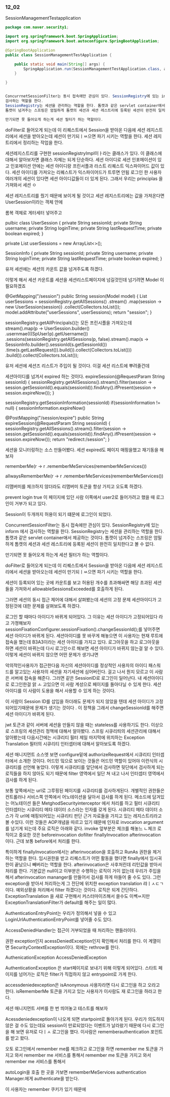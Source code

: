 ### 12_02

SessionManagementTestapplication 
```java
package com.naver.security1;

import org.springframework.boot.SpringApplication;
import org.springframework.boot.autoconfigure.SpringBootApplication;

@SpringBootApplication
public class SessionManagementTestApplication {

    public static void main(String[] args) {
        SpringApplication.run(SessionManagementTestApplication.class, args);
    }

}
```

```java

ConcurrnetSessionFilter는 동시 접속에만 관심이 있다. SessionRegistry에 있는 inform 에서 
검사하는 역할을 한다. 
SessionRegistry는 세션을 관리하는 역할을 한다. 톰캣과 같은 servlet container애서 제공하는 것이다. 
톰캣이 넘겨주는 스프링은 엄밀하게 톰캣의 세션과 세션 레스트리에 등록된 세션이 완전히 일치한다고 볼 수 없다. 

만기되면 못 들어오게 하는게 세션 필터가 하는 역할이다. 

```

doFilter로 들어오게 되는데 이 리퀘스트에서 Session을 받아온 다음에 세션 레지스트리에서 세션을 받아오는데 
세션이 만기되ㅣㅆ으면 파기 시키는 역할을 한다. 
세션 레지트리에서 정리하는 작업을 한다. 

세션레지스트리를 구현한 sessionRegistryImpl이ㅏ라는 클래스가 있다. 
이 클래스에 대해서 알아보자면 클래스 자체는 되게 단순하다. 세션 아이디로 세션 인포메이션이 있고 
인포메이션 안에는 세션 아이디랑 프린서플과 라스트 리퀘스트 익스파이어드 값이 있다. 
세션 아이디를 가져오는 리퀘스트가 익스파이어드가 트루면 안됨
로그인 한 사용자 여러개의 세션이 있다면 세션 아이디값들이 더 있게 된다. 그래서 우리는 principlas
을가져와서 세션 ㅇ

세션 레지스트리를 줬기 때문에 보이게 될 것이고 
세션 레지스트리에는 값을 가져온다면 UserSession이라는 객체 안에 

롬복 객체로 게터세터 넣어주고 

pulbic class UserSession {
    private String sessionId;
    private String username;
    private String loginTime;
    private String lastRequestTime;
    private boolean expired;
}

private List<UserSession> userSessions = new ArrayList<>();

SessionInfo {
private String sessionId;
private String username;
private String loginTime;
private String lastRequestTime;
private boolean expired;
}

유저 세션에는 세션의 카운트 값을 넘겨주도록 하겠다. 

이렇게 해서 세션 카운트를 세션을 세션리스트페이지에 넘길것인데 
넘기려면 Model 이 필요하겠죠

@GetMapping("/session")
public String session(Model model) {
    List<UserSession> userSessions = sessionRegistry.getAllSessions()
            .stream()
            .map(session -> new UserSession(session))
            .collect(Collectors.toList());
    model.addAttribute("userSessions", userSessions);
    return "session";
}

sessionRegistry.getAllPrincipals()는 모든 프린시플을 가져오는데
stream().map(p -> UserSession.builder()
.usernmae(((SpUser)p).getUsername())
.sessions(sessionRegistry.getAllSessions(p, false).stream().map(s -> SessionInfo.builder().sessionId(s.getSessionId())
.time(s.getLastRequest()).build()).collect(Collectors.toList()))
.build()).collect(Collectors.toList());

유저 세션에 세션즈 리스트가 주입이 될 것이다. 
이걸 세션 리스트에 뿌려줄건데 

세션아이디를 넘겨서 expired 하는 것이다.
expireSession(@RequestParam String sessionId) {
    sessionRegistry.getAllSessions().stream().filter(session -> session.getSessionId().equals(sessionId)).findAny().ifPresent(session -> session.expireNow());
}

sessionRegistry.getSessionInformation(sessionId)
if(sessionInformation != null) {
    sessionInformation.expireNow()

@PostMapping("/session/expire")
public String expireSession(@RequestParam String sessionId) {
    sessionRegistry.getAllSessions().stream().filter(session -> session.getSessionId().equals(sessionId)).findAny().ifPresent(session -> session.expireNow());
    return "redirect:/session";
}

세션을 모니터링하는 소스 만들어봤다. 
세션 expired도 페이지 매핑을했고 
재기동을 해보자 

rememberMe(r -> r
.rememberMeServices(rememberMeServices())

allwaysRememberMe(r -> r
.rememberMeServices(rememberMeServices())

리맴버미를 체크하지 않더라도 리맴버미 토큰을 항상 가지고 오도록 하겠다. 

prevent login true  이 페이지에 있던 사람
이쪽에서 user2로 들어가려고 했을 때 로그인이 거부가 되고 있다. 

Session이 두개까지 허용이 되기 떄문에 로그인이 되었다.

ConcurrentSessionFilter는 동시 접속에만 관심이 있다. SessionRegistry에 있는 inform 에서
검사하는 역할을 한다. SessionRegistry는 세션을 관리하는 역할을 한다. 톰캣과 같은 servlet container애서 제공하는 것이다.
톰캣이 넘겨주는 스프링은 엄밀하게 톰캣의 세션과 세션 레스트리에 등록된 세션이 완전히 일치한다고 볼 수 없다.

만기되면 못 들어오게 하는게 세션 필터가 하는 역할이다.

doFilter로 들어오게 되는데 이 리퀘스트에서 Session을 받아온 다음에 세션 레지스트리에서 세션을 받아오는데
세션이 만기되ㅣㅆ으면 파기 시키는 역할을 한다.

세션이 등록되어 있는 곳에 카운트를 보고 허용된 개수를 초과해싸면 
해당 초과된 세션들을 가져와서 allowableSessionsExceeded를 호출하게 된다.

그러면 세션의 동시 접근 제어에 대해서 살펴봤는데 세션의 고정 문제 세션아이디가 고정된것에 대한 문제를 
살펴보도록 하겠다. 

로그인 할 때마다 아이디가 바뀌게 되어있다. 그 이유는 세션 아이디가 고정되어있다 라고 가졍해보자 
sessionFixationConfigurer.sessionFixation().changeSessionId();를 넣어주면
세션 아이디가 바뀌게 된다.
세션아이디를 못 바꾸게 해놓으면 
이 사용자는 현재 루트에 접속을 했는데 B3A3이라는 세션 아이디를 가지고 있다.
로그아웃을 하고 로그아웃을 하면 세션이 바뀌는데 다시 로그인ㅇ르 해보면 
세션 아이디가 바뀌지 않는걸 알 수 있다. 이렇게 세션이 바뀌지 않으면 어떤 문제가 생기냐면 

악의적인사용자가 접근한다음 자신의 세션아이디를 정상적인 사용자의 아이디 패스워드를 알고있는 사용자의 
세션을 자기세션에 심어버린다. 
긜고 나서 뭔지 모르고 이 사람은 서버에 접속을 해준다. 
그러면 같은 SessionID로 로그인이 일어난다. 내 세션아이디로 로그인한걸 앍 ㅗ 고있으면 
이 사람 계성으로 페이지를 돌아다닐 수 있게 한다. 
세션아이디를 이 사람이 도용을 해서 사용할 수 있게 하는 것이다. 

이 사람이 Session ID를 삽입을 하더래도 문제가 되지 않았을 텐데 세션 아이디가 고정되어있기때문에 문제가 
생기는 것이다 .
이 정책을 그래서 changeSessionId를 해주면 세션 아이디가 바뀌게 된다.

jwt 토큰과 같이 서버에 세션을 만들지 않을 때는 stateless를 사용하기도 한다. 이상으로 스프링의
세션관리 정책에 대해서 알아봤다. 
스프링 시큐리틔의 세션관리에 대해서 알아봤는데 다음시간에는 시큐리티 필터 제일 마지막에 위치하는 
Exception Translation 필터의 시큐리티 인터셉터에 대해서 알아보도록 하겠다. 

세션 매니지먼트 소스엣 보면 configure밑에 authorizeRequest에서 
시큐리티 인터셉터에서 소개한 것이다. 어드민 밐으로 보이는 것들은 어드민 역할이 있어야 이런식의 
시큐리티를 선언해 놓았다. 
이렇게 시큐리티를 앞단에서 검사하면 뒷단에서 검사하게 되는 로직들을 하지 않아도 되기 때문에 
filter 영역에서 일단 쳐 내고 나서 인터셉터 영역에서 검사를 하게 된다.

보통 앞쪽에서는 url로 그루핑된 페이지를 시큐리티를 검사하게된다. 개별적인 권한들은 
컨트롤러나 서비스쪽 안쪽에서 어노테이션을 달아서 검사를 하게 된다. 메소드에 담겨있는 어노테이션 들은 
MetghodSecurityinterceptor 에서 처리를 하고 필터 시큐리티 인터셉터는 시큐리티 메타 
데이터 소스라는 인자를 갖게 된다. 
시큐리티 메타 데이터 소스가 각 url에 매핑되어있는 시큐리티 판단 근거 자료들을 가지고 있는
레지스트리라고 볼 수있다. 
이런 것들은 AOP개념을 따르고 있기 떄문에 인자로 invocation argument를 넘기게 되는데 
주요 로직은 아래와 같다. invoke 앞부분은 체크를 해놓느 ㄴ체크 로직이고 중요한 것은 
beforeinvocation dofilter finallyInvocation afterinvocation 이다. 
근데 보통 before에서 처리를 한다. 

특이하게 finallyInvocation에서는 afterinvocation을 호출하고
RunAs 권한을 제거하는 역할을 한다. 
임시권한을 받고 리퀘스트가 어떤 활동을 했다면 finally에서 임시궈한이 끝났으니 빼버리는 역할을 한다. 
afterinvocation은 사후처린데 리턴값을 받아서 처리를 한다.
기본값은 null이고 이부분은 수행하는 로직이 거이 없는데 우리가 주입을 해서 afterinvocation mananger를
만들어서 검사를 하게 마들어 줄 수도 있다. 
그런 exception을 받아서 처리하는게 그 전단에 위치한 exception translation 랴ㅣㅅㄷㄱ이다. 
예외상황을 처리해서 filter 하겠다는 것이다. 
로직은 되게 간단하다. 
ExceptionTranslation 을 새로 구현해서 커스터마이즈해서 쓸수도 이쎅ㅆ지만
ExceptionTranslationFilter가 default를 해주는 일이 많다.  

AuthenticationEntryPoint는 우리가 정의해서 넣을 수 있고 
LoginUrlAuthenticationEntryPoint를 넣어줄 수도 있다.

AccessDeniedHandler는 접근이 거부되었을 때 처리하는 핸들러이다.

권한 exception인지 acessDeniedException인지 확인해서 처리를 한다.
이 계열이면 SecurityContextException이다.
외에는 rethrow를 한다.

AuthenicationException 
AccessDeniedException

AuthenticationException 은 
start페이지로 보내기 위해 이렇게 되어있다. 
스타트 페이지를 넘어가는 로직은 
filter가 직접하지 않고 entrypoint로 가게 한다. 

accessdeniedexception은 isAnonymous 사용자라면 다시 로그인을 하고 오라고 한다. 
isRememberMe 토큰을 가지고 있는 사용자가 이사람도 재 로그인을 하라고 한다. 

세션 매니지먼트 서버를 한 번 띄어놓고 테스트를 해보자 

Acessdeniedexception이 나오게 되면 startpoint로 돌아가게 된다. 우리가 의도하지 않은 걸 수도
있는데요 session이 만료되었다는 이벤트가 날라왔기 때문에 다시 로그인을 해 보면 
유저로 다ㅣㅅ 로그인을 했다. 
이사람은 rememberauthentication 포인트를 받고 왔다. 

오토 로그인에서 remember me를 체크하고 로그인을 하면
remember me 토큰을 가지고 와서 remember me 서비스를 통해서
remember me 토큰을 가지고 와서 remember me 서비스를 통해서

autoLogin을 호출 한 곳을 가보면 
rememberMeServices
authentication Manager.에게 authenticate을 받는다. 

이 사용자는 remember 쿠키가 있기 때문에 














































